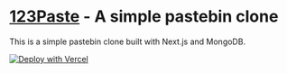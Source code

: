 # [123Paste](https://paste-app.vercel.app) - A simple pastebin clone

This is a simple pastebin clone built with Next.js and MongoDB.

[![Deploy with Vercel](https://vercel.com/button)](https://vercel.com/new/clone?repository-url=https://github.com/LiamAshdown/paste-app.git&env=SECRET_KEY&project-name=pastebin-clone&repo-name=123paste)
